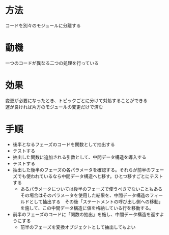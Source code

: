 # 方法
コードを別々のモジュールに分離する

# 動機
一つのコードが異なる二つの処理を行っている

# 効果
変更が必要になったとき、トピックごとに分けて対処することができる  
運が良ければ片方のモジュールの変更だけで済む


# 手順
* 後半となるフェーズのコードを関数として抽出する
* テストする
* 抽出した関数に追加される引数として、中間データ構造を導入する
* テストする
* 抽出した後半のフェーズの各パラメータを確認する。それらが前半のフェーズでも使われているなら中間データ構造へと移す。ひとつ移すごとにテストする
  * あるパラメータについては後半のフェーズで使うべきでないこともある　その場合はそのパラメータを使用した結果を、中間データ構造のフィールドとして抽出する　その後「ステートメントの呼び出し側への移動」を施して、この中間データ構造に値を格納している行を移動する。
* 前半のフェーズのコードに「関数の抽出」を施し、中間データ構造を返すようにする
  * 前半のフェーズを変換オブジェクトとして抽出してもよい